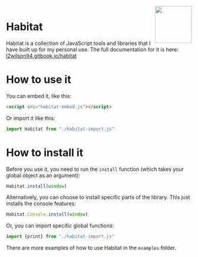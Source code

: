 <img align="right" height="100" src="http://todepond.com/IMG/HabitatTode@0.25x.png">

# Habitat
Habitat is a collection of JavaScript tools and libraries that I have built up for my personal use. The full documentation for it is here: [l2wilson94.gitbook.io/habitat](https://l2wilson94.gitbook.io/habitat/)

# How to use it
You can embed it, like this:
```html
<script src="habitat-embed.js"></script>
```
Or import it like this:
```js
import Habitat from "./habitat-import.js"
```
# How to install it
Before you use it, you need to run the `install` function (which takes your global object as an argument):
```js
Habitat.install(window)
```
Alternatively, you can choose to install specific parts of the library. This just installs the console features:
```js
Habitat.Console.install(window)
```
Or, you can import specific global functions:
```js
import {print} from "./habitat-import.js"
```
There are more examples of how to use Habitat in the `examples` folder.
